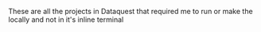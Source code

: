 These are all the projects in Dataquest that required me to run or make the locally and not in it's inline terminal
